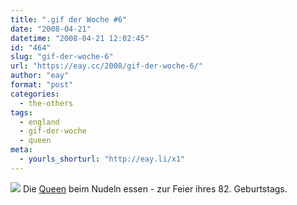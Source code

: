 ```yaml
---
title: ".gif der Woche #6"
date: "2008-04-21"
datetime: "2008-04-21 12:02:45"
id: "464"
slug: "gif-der-woche-6"
url: "https://eay.cc/2008/gif-der-woche-6/"
author: "eay"
format: "post"
categories:
  - the-others
tags:
  - england
  - gif-der-woche
  - queen
meta:
  - yourls_shorturl: "http://eay.li/x1"
---
```


![](/uploads/2008/queen.gif) Die [Queen](http://de.wikipedia.org/wiki/Elisabeth_II._(Vereinigtes_K%C3%B6nigreich)) beim Nudeln essen - zur Feier ihres 82. Geburtstags.
